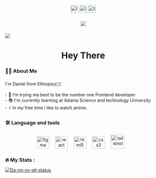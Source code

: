 

###

<div align="center">
  <a href="https://www.linkedin.com/in/dani-boy-35552624b/"><img src="https://img.shields.io/static/v1?message=LinkedIn&logo=linkedin&label=&color=0077B5&logoColor=white&labelColor=&style=for-the-badge" height="25" alt="linkedin logo"  /></a>
  <a href="https://www.instagram.com/da_nnn_yyy/#"><img src="https://img.shields.io/static/v1?message=Instagram&logo=instagram&label=&color=red&logoColor=white&labelColor=&style=for-the-badge" height="25" alt="instagram logo"  /></a>
  <a href="https://t.me/g_dnl" ><img src="https://img.shields.io/static/v1?message=TeleGram&logo=telegram&label=&color=33AAE2&logoColor=white&labelColor=&style=for-the-badge" height="25" alt="telegram logo"  /></a>
  

</div>

###

<div align="center">
  <img src="[https://visitor-badge.laobi.icu/badge?page_id=maurodesouza.maurodesouza&](https://iconscout.com/lottie-animation/programming-languages-10368129)"  />
</div>

###
<img src="https://iconduck.com/emojis/36532/waving-hand?shared" align="center"/>
<h1 align="center">Hey There</h1>

###

<h3 align="left">👩‍💻  About Me</h3>

###

<p align="left">I'm Daniel from Ethiopia🇪🇹<br><br>- 🔭 I’m trying ma best to be the number one Frontend developer<br>- 📚 I'm currently learning at Adama Science and technology University<br>- ⚡ In my free time I like to watch anime.</p>

###

<h3 align="left">🛠 Language and tools</h3>

###

<div align="center">
  <img src="https://cdn.jsdelivr.net/gh/devicons/devicon/icons/figma/figma-original.svg" height="40" alt="figma"  />
  <img width="12" />
  <img src="https://cdn.jsdelivr.net/gh/devicons/devicon/icons/react/react-original.svg" height="40" alt="react"  />
  <img width="12" />
  <img src="https://cdn.jsdelivr.net/gh/devicons/devicon/icons/html5/html5-original.svg"  height="40" alt="html5" />
  <img width="12" />
  <img src="https://cdn.jsdelivr.net/gh/devicons/devicon/icons/css3/css3-original.svg" height="40" alt="css3"  />
  <img width="12" />
  <img src="https://cdn.jsdelivr.net/gh/devicons/devicon@latest/icons/tailwindcss/tailwindcss-original.svg" height="45" alt="tailwind" />
  <img width="12"/>
 </div>

###

<h3 align="left" style="margin-bottom:10px">🔥   My Stats :</h3>

[![Da-nn-yy-git-status](https://github-readme-stats.vercel.app/api?username=da-nn-yy&theme=vue-white)](https://github.com/da-nn-yy/da-nn-yy)

###
